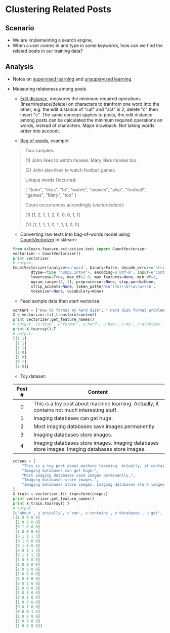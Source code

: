 # Clustering Related Posts

## Scenario
- We are implementing a search engine,
- When a user comes in and type in some keywords, how can we find the related posts in our training data?

## Analysis
- Notes on [supervised learning](https://en.wikipedia.org/wiki/Supervised_learning) and [unsupervised learning](https://en.wikipedia.org/wiki/Unsupervised_learning).

- Measuring relateness among posts
    + [Edit distance](https://en.wikipedia.org/wiki/Edit_distance), measures the minimum required operations (insert/replace/delete) on characters to tranfrom one word into the other, e.g. the edit distance of "cat" and "act" is 2, delete "c" then insert "c". The same concept applies to posts, the edit distance among posts can be calculated the minimum required operations on words, instead of characters. Major drawback: Not taking words order into account.

    + [Bag of words](https://en.wikipedia.org/wiki/Bag-of-words_model), example:
    > Two samples:
    > 
    > (1) John likes to watch movies. Mary likes movies too.
    >
    > (2) John also likes to watch football games.
    > 
    > Unique words Occurred:
    > 
    > [
    >     "John",
    >     "likes",
    >     "to",
    >     "watch",
    >     "movies",
    >     "also",
    >     "football",
    >     "games",
    >     "Mary",
    >     "too"
    > ]
    > 
    > Count occurrences accordingly (_vectorization_):
    > 
    > (1) [1, 2, 1, 1, 2, 0, 0, 0, 1, 1]
    >
    > (2) [1, 1, 1, 1, 0, 1, 1, 1, 0, 0]
    
    + Converting raw texts into bag-of-words model using [CountVectorizer](http://scikit-learn.org/stable/modules/generated/sklearn.feature_extraction.text.CountVectorizer.html) in sklearn:

    ```python
    from sklearn.feature_extraction.text import CountVectorizer
    vectorizer = CountVectorizer()
    print vectorizer
    # output:
    CountVectorizer(analyzer=u'word', binary=False, decode_error=u'strict',
            dtype=<type 'numpy.int64'>, encoding=u'utf-8', input=u'content',
            lowercase=True, max_df=1.0, max_features=None, min_df=1,
            ngram_range=(1, 1), preprocessor=None, stop_words=None,
            strip_accents=None, token_pattern=u'(?u)\\b\\w\\w+\\b',
            tokenizer=None, vocabulary=None)
    ```

    + Feed sample data then start vectorize:

    ```python
    content = ["How to format my hard disk", " Hard disk format problems "]
    X = vectorizer.fit_transform(content)
    print vectorizer.get_feature_names()
    # output: [u'disk', u'format', u'hard', u'how', u'my', u'problems', u'to']
    print X.toarray().T
    # output:
    [[1 1]
     [1 1]
     [1 1]
     [1 0]
     [1 0]
     [0 1]
     [1 0]]
    ```

    + Toy dataset:
    
    | Post # | Content |
    |:---:|---|
    | 0 | This is a toy post about machine learning. Actually, it contains not much interesting stuff. |
    | 1 | Imaging databases can get huge. |
    | 2 | Most imaging databases save images permanently. |
    | 3 | Imaging databases store images. |
    | 4 | Imaging databases store images. Imaging databases store images. Imaging databases store images. |

    ```python
    corpus = [
        "This is a toy post about machine learning. Actually, it contains not much interesting stuff.",
        "Imaging databases can get huge.",
        "Most imaging databases save images permanently.",
        "Imaging databases store images.",
        "Imaging databases store images. Imaging databases store images. Imaging databases store images."
    ]
    X_train = vectorizer.fit_transform(corpus)
    print vectorizer.get_feature_names()
    print X_train.toarray().T
    # output:
    [u'about', u'actually', u'can', u'contains', u'databases', u'get', u'huge', u'images', u'imaging', u'interesting', u'is', u'it', u'learning', u'machine', u'most', u'much', u'not', u'permanently', u'post', u'save', u'store', u'stuff', u'this', u'toy']
    [[1 0 0 0 0]
     [1 0 0 0 0]
     [0 1 0 0 0]
     [1 0 0 0 0]
     [0 1 1 1 3]
     [0 1 0 0 0]
     [0 1 0 0 0]
     [0 0 1 1 3]
     [0 1 1 1 3]
     [1 0 0 0 0]
     [1 0 0 0 0]
     [1 0 0 0 0]
     [1 0 0 0 0]
     [1 0 0 0 0]
     [0 0 1 0 0]
     [1 0 0 0 0]
     [1 0 0 0 0]
     [0 0 1 0 0]
     [1 0 0 0 0]
     [0 0 1 0 0]
     [0 0 0 1 3]
     [1 0 0 0 0]
     [1 0 0 0 0]
     [1 0 0 0 0]]
    ```
